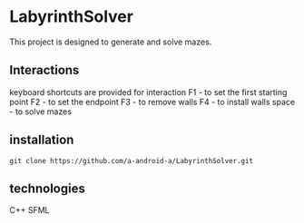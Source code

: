 # LabyrinthSolver
This project is designed to generate and solve mazes.
## Interactions
keyboard shortcuts are provided for interaction 
F1 - to set the first starting point 
F2 - to set the endpoint 
F3 - to remove walls 
F4 - to install walls 
space - to solve mazes
## installation
```git clone https://github.com/a-android-a/LabyrinthSolver.git```
## technologies
C++
SFML